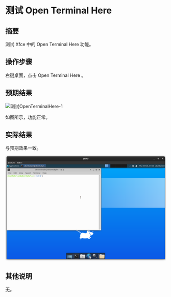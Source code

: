 # 测试 Open Terminal Here

## 摘要

测试 Xfce 中的 Open Terminal Here 功能。

## 操作步骤

右键桌面，点击 Open Terminal Here 。

## 预期结果

![测试OpenTerminalHere-1](./img/测试OpenTerminalHere-1.png)

如图所示，功能正常。

## 实际结果

与预期效果一致。

![测试OpenTerminalHere-2](./img/测试OpenTerminalHere-2.png)

## 其他说明

无。
